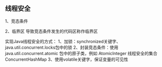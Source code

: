 
## 线程安全

1、竞态条件

2、临界区
    导致竞态条件发生的代码区称作临界区
    
实现Java线程安全的方式：
    1、加锁：synchronized关键字、java.util.concurrent.locks包中的锁
    2、封装竞态条件：使用java.util.concurrent.atomic 包中的原子类，例如 AtomicInteger
                  线程安全的集合ConcurrentHashMap
    3、使用volatile关键字，保证变量的可见性